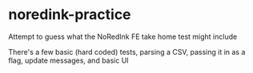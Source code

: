 # noredink-practice

Attempt to guess what the NoRedInk FE take home test might include

There's a few basic (hard coded) tests, parsing a CSV, passing it in as a flag, update messages, and basic UI
